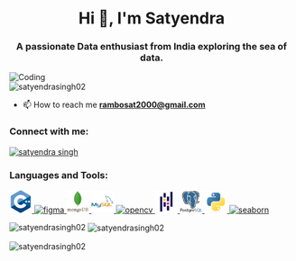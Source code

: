 <h1 align="center">Hi 👋, I'm Satyendra</h1>
<h3 align="center">A passionate Data enthusiast from India exploring the sea of data.</h3>
<img align="right" alt="Coding" width="550" src="https://pressroom.today/wp-content/uploads/2020/08/Key-trends-to-watch-out-in-data-analytics-industry.jpg">
<p align="left"> <img src="https://komarev.com/ghpvc/?username=satyendrasingh02&label=Profile%20views&color=0e75b6&style=flat" alt="satyendrasingh02" /> </p>

- 📫 How to reach me **rambosat2000@gmail.com**

<h3 align="left">Connect with me:</h3>
<p align="left">
<a href="https://linkedin.com/in/satyendra singh" target="blank"><img align="center" src="https://raw.githubusercontent.com/rahuldkjain/github-profile-readme-generator/master/src/images/icons/Social/linked-in-alt.svg" alt="satyendra singh" height="30" width="40" /></a>
</p>

<h3 align="left">Languages and Tools:</h3>
<p align="left"> <a href="https://www.w3schools.com/cpp/" target="_blank" rel="noreferrer"> <img src="https://raw.githubusercontent.com/devicons/devicon/master/icons/cplusplus/cplusplus-original.svg" alt="cplusplus" width="40" height="40"/> </a> <a href="https://www.figma.com/" target="_blank" rel="noreferrer"> <img src="https://www.vectorlogo.zone/logos/figma/figma-icon.svg" alt="figma" width="40" height="40"/> </a> <a href="https://www.mongodb.com/" target="_blank" rel="noreferrer"> <img src="https://raw.githubusercontent.com/devicons/devicon/master/icons/mongodb/mongodb-original-wordmark.svg" alt="mongodb" width="40" height="40"/> </a> <a href="https://www.mysql.com/" target="_blank" rel="noreferrer"> <img src="https://raw.githubusercontent.com/devicons/devicon/master/icons/mysql/mysql-original-wordmark.svg" alt="mysql" width="40" height="40"/> </a> <a href="https://opencv.org/" target="_blank" rel="noreferrer"> <img src="https://www.vectorlogo.zone/logos/opencv/opencv-icon.svg" alt="opencv" width="40" height="40"/> </a> <a href="https://pandas.pydata.org/" target="_blank" rel="noreferrer"> <img src="https://raw.githubusercontent.com/devicons/devicon/2ae2a900d2f041da66e950e4d48052658d850630/icons/pandas/pandas-original.svg" alt="pandas" width="40" height="40"/> </a> <a href="https://www.postgresql.org" target="_blank" rel="noreferrer"> <img src="https://raw.githubusercontent.com/devicons/devicon/master/icons/postgresql/postgresql-original-wordmark.svg" alt="postgresql" width="40" height="40"/> </a> <a href="https://www.python.org" target="_blank" rel="noreferrer"> <img src="https://raw.githubusercontent.com/devicons/devicon/master/icons/python/python-original.svg" alt="python" width="40" height="40"/> </a> <a href="https://seaborn.pydata.org/" target="_blank" rel="noreferrer"> <img src="https://seaborn.pydata.org/_images/logo-mark-lightbg.svg" alt="seaborn" width="40" height="40"/> </a> </p>

<p><img align="left" src="https://github-readme-stats.vercel.app/api/top-langs?username=satyendrasingh02&show_icons=true&locale=en&layout=compact" alt="satyendrasingh02" /></p>

<p>&nbsp;<img align="center" src="https://github-readme-stats.vercel.app/api?username=satyendrasingh02&show_icons=true&locale=en" alt="satyendrasingh02" /></p>

<p><img align="center" src="https://github-readme-streak-stats.herokuapp.com/?user=satyendrasingh02&" alt="satyendrasingh02" /></p>
